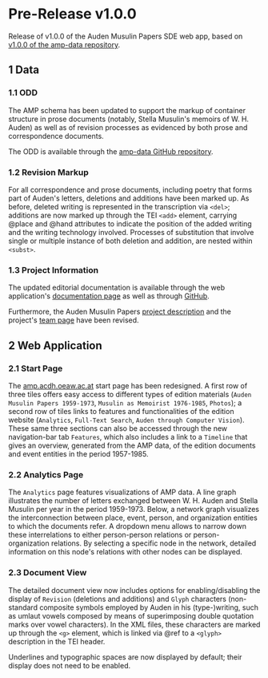 # Pre-Release v1.0.0 

Release of v1.0.0 of the Auden Musulin Papers SDE web app, based on [v1.0.0 of the amp-data repository](https://github.com/Auden-Musulin-Papers/amp-data).

## 1 Data

### 1.1 ODD

The AMP schema has been updated to support the markup of container structure in prose documents (notably, Stella Musulin's memoirs of W. H. Auden) as well as of revision processes as evidenced by both prose and correspondence documents.

The ODD is available through the [amp-data GitHub repository](https://github.com/Auden-Musulin-Papers/amp-data/).

### 1.2 Revision Markup

For all correspondence and prose documents, including poetry that forms part of Auden's letters, deletions and additions have been marked up. As before, deleted writing is represented in the transcription via `<del>`; additions are now marked up through the TEI `<add>` element, carrying @place and @hand attributes to indicate the position of the added writing and the writing technology involved. Processes of substitution that involve single or multiple instance of both deletion and addition, are nested within `<subst>`.

### 1.3 Project Information

The updated editorial documentation is available through the web application's [documentation page](https://amp.acdh.oeaw.ac.at/editorial-declaration.html) as well as through [GitHub](https://github.com/Auden-Musulin-Papers/amp-data/blob/main/data/meta/editorial-declaration.xml).

Furthermore, the Auden Musulin Papers [project description](https://amp.acdh.oeaw.ac.at/description.html) and the project's [team page](https://amp.acdh.oeaw.ac.at/team.html) have been revised.

## 2 Web Application

### 2.1 Start Page

The [amp.acdh.oeaw.ac.at](https://amp.acdh.oeaw.ac.at) start page has been redesigned. A first row of three tiles offers easy access to different types of edition materials (`Auden Musulin Papers 1959-1973`, `Musulin as Memoirist 1976-1985`, `Photos`); a second row of tiles links to features and functionalities of the edition website (`Analytics`, `Full-Text Search`, `Auden through Computer Vision`). These same three sections can also be accessed through the new navigation-bar tab `Features`, which also includes a link to a `Timeline` that gives an overview, generated from the AMP data, of the edition documents and event entities in the period 1957-1985.

### 2.2 Analytics Page

The `Analytics` page features visualizations of AMP data. A line graph illustrates the number of letters exchanged between W. H. Auden and Stella Musulin per year in the period 1959-1973. Below, a network graph visualizes the interconnection between place, event, person, and organization entities to which the documents refer. A dropdown menu allows to narrow down these interrelations to either person-person relations or person-organization relations. By selecting a specific node in the network, detailed information on this node's relations with other nodes can be displayed.

### 2.3 Document View

The detailed document view now includes options for enabling/disabling the display of `Revision` (deletions and additions) and `Glyph` characters (non-standard composite symbols employed by Auden in his (type-)writing, such as umlaut vowels composed by means of superimposing double quotation marks over vowel characters). In the XML files, these characters are marked up through the `<g>` element, which is linked via @ref to a `<glyph>` description in the TEI header.

Underlines and typographic spaces are now displayed by default; their display does not need to be enabled.